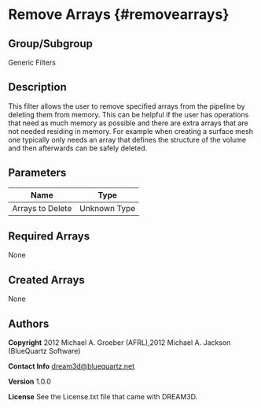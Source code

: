 Remove Arrays {#removearrays}
=============

## Group/Subgroup ##
Generic Filters

## Description ##
This filter allows the user to remove specified arrays from the pipeline by deleting them from memory. This can be helpful
if the user has operations that need as much memory as possible and there are extra arrays that are not needed residing
in memory. For example when creating a surface mesh one typically only needs an array that defines the structure of the
volume and then afterwards can be safely deleted.


## Parameters ## 

| Name | Type |
|------|------|
| Arrays to Delete | Unknown Type |

## Required Arrays ##
None



## Created Arrays ##
None



## Authors ##

**Copyright** 2012 Michael A. Groeber (AFRL),2012 Michael A. Jackson (BlueQuartz Software)

**Contact Info** dream3d@bluequartz.net

**Version** 1.0.0

**License**  See the License.txt file that came with DREAM3D.


